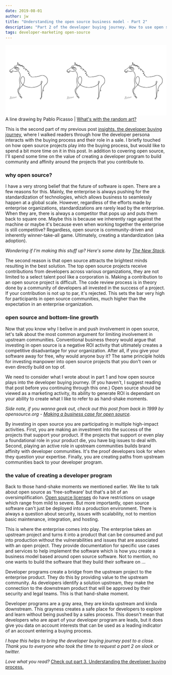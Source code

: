 ```yaml
---
date: 2019-08-01
author: jw
title: "Understanding the open source business model - Part 2"
description: "Part 2 of the developer buying journey. How to use open source projects and communities enable the developer buying process."
tags: developer-marketing open-source
---
```

![Emerald](img/picasso-site-art.png "Art by Davis Camp DeLisi")
<span class="heroart">A line drawing by Pablo Picasso | <a href="../about#whats-with-the-random-art">What's with the random art?</a>

This is the second part of my previous post <a href="https://www.jesse-williams.com/developer-buying-journey">insights. the developer buying journey</a>, where I walked readers through how the developer persona interacts with the buying process and their role in a sale. I briefly touched on how open source projects play into the buying process, but would like to spend a bit more time on it in this post. In addition to covering open source, I'll spend some time on the value of creating a developer program to build community and affinity around the projects that you contribute to. 

<h3>why open source?</h3>
I have a very strong belief that the future of software is open. There are a few reasons for this. Mainly, the enterprise is always pushing for the standardization of technologies, which allows business to seamlessly happen at a global scale. However, regardless of the efforts made by enterprise organizations, standardizations are rarely lead by the enterprise. When they are, there is always a competitor that pops up and puts them back to square one. Maybe this is because we inherently rage against the machine or maybe it's because even when working together the enterprise is still competitive? Regardless, open source is community-driven and inherently winner-take-all game. Ultimately, creating a standardization (aka adoption). 

<em>Wondering if I'm making this stuff up? Here's some data by <a href="https://thenewstack.io/survey-open-source-programs-are-a-best-practice-among-large-companies/">The New Stack</a>.</em>

The second reason is that open source attracts the brightest minds resulting in the best solution. The top open source projects receive contributions from developers across various organizations, they are not limited to a select talent pool like a corporation is. Making a contribution to an open source project is difficult. The code review process is in theory done by a community of developers all invested in the success of a project. If your contribution is not up to par, it's rejected. This sets the bar very high for participants in open source communities, much higher than the expectation in an enterprise organization. 

<h3>open source and bottom-line growth</h3>
Now that you know why I belive in and push involvement in open source, let's talk about the most common argument for limiting involvement in upstream communities. Conventional business theory would argue that investing in open source is a negative ROI activity that ultimately creates a competitive disadvantage for your organization. After all, if you give your software away for free, why would anyone buy it? The same principle holds for investing manpower into open source projects that you don't own or even directly build on top of. 

We need to consider what I wrote about in part 1 and how open source plays into the developer buying journey. (If you haven't, I suggest reading that post before you continuing through this one.) Open source should be viewed as a marketing activity, its ability to generate ROI is dependant on your ability to create what I like to refer to as hand-shake moments.

<em>Side note, if you wanna geek out, check out this post from back in 1999 by opensource.org - <a href="http://web.archive.org/web/19991123023920/http://www.opensource.org/for-suits.html">Making a business case for open source</a>.</em>

By investing in open source you are participating in multiple high-impact activities. First, you are making an investment into the success of the projects that support your product. If the projects that support or even play a foundational role in your product die, you have big issues to deal with. Second, playing an active role in upstream communities builds brand affinity with developer communities. It's the proof developers look for when they question your expertise. Finally, you are creating paths from upstream communities back to your developer program. 

<h3>the value of creating a developer program</h3>
Back to those hand-shake moments we mentioned earlier. We like to talk about open source as 'free-software' but that's a bit of an oversimplification. <a href="https://opensource.org/licenses">Open source licenses</a> do have restrictions on usage which range from mild to severe. But more importantly, open source software can't just be deployed into a production environment. There is always a question about security, issues with scalability, not to mention basic maintenance, integration, and hosting. 

This is where the enterprise comes into play. The enterprise takes an upstream project and turns it into a product that can be consumed and put into production without the vulnerabilities and issues that are associated with an open project. They provide documentation for specific use cases and services to help implement the software which is how you create a business model based around open source software. Not to mention, no one wants to build the software that they build their software on ... 

Developer programs create a bridge from the upstream project to the enterprise product. They do this by providing value to the upstream community. As developers identify a solution upstream, they make the connection to the downstream product that will be approved by their security and legal teams. This is that hand-shake moment. 

Developer programs are a gray area, they are kinda upstream and kinda downstream. This grayness creates a safe place for developers to explore and learn without being pushed by a sales process. This doesn't mean that developers who are apart of your developer program are leads, but it does give you data on account interests that can be used as a leading indicator of an account entering a buying process. 

<em>I hope this helps to bring the developer buying journey post to a close. Thank you to everyone who took the time to  request a part 2 on slack or twitter.</em>

<em>Love what you read?</em> 
<a href="https://jesse-williams.com/developers-and-bant">Check out part 3. Understanding the developer buying process.</a>